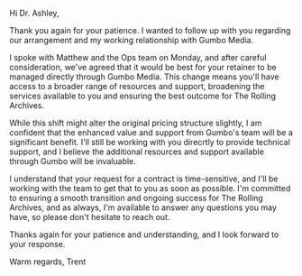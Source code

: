 Hi Dr. Ashley,

Thank you again for your patience. I wanted to follow up with you regarding our arrangement and my working relationship with Gumbo Media.

I spoke with Matthew and the Ops team on Monday, and after careful consideration, we've agreed that it would be best for your retainer to be managed directly through Gumbo Media. This change means you'll have access to a broader range of resources and support, broadening the services available to you and ensuring the best outcome for The Rolling Archives.

While this shift might alter the original pricing structure slightly, I am confident that the enhanced value and support from Gumbo's team will be a significant benefit. I'll still be working with you direcrtly to provide technical support, and I believe the additional resources and support available through Gumbo will be invaluable.

I understand that your request for a contract is time-sensitive, and I'll be working with the team to get that to you as soon as possible. I'm committed to ensuring a smooth transition and ongoing success for The Rolling Archives, and as always, I'm available to answer any questions you may have, so please don't hesitate to reach out.

Thanks again for your patience and understanding, and I look forward to your response.

Warm regards,
Trent
